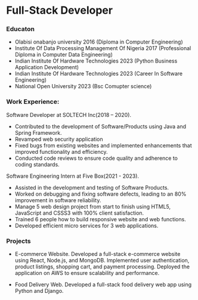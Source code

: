 # Full-Stack Developer

### Educaton
 - Olabisi onabanjo university 2016
(Diploma in Computer Engineering)
 - Institute Of Data Processing Management Of Nigeria 2017
(Professional Diploma in Computer Data Engineering)
 - Indian Institute Of Hardware Technologies 2023
(Python Business Application Development)
 - Indian Institute Of Hardware Technologies 2023
(Career In Software Engineering)
 - National Open University 2023
(Bsc Comupter science)

### Work Experience:
Software Developer at SOLTECH Inc(2018 – 2020).
- Contributed to the development of  Software/Products using Java and Spring Framework.
- Revamped web security application
- Fixed bugs from existing websites and implemented enhancements that improved functionality and efficiency.
- Conducted code reviews to ensure code quality and adherence to coding standards.

Software Engineering Intern at Five Box(2021 - 2023).
 - Assisted in the development and testing of  Software Products.
 - Worked on debugging and fixing software defects, leading to an 80% improvement in software reliability.
- Manage 5 web design project from start to finish using HTML5, JavaScript and  CSSS3 with 100% client satisfaction.
- Trained 6 people how to build responsive website and web functions.
- Developed efficient micro services  for 3 web applications.

### Projects
- E-commerce Website.
Developed a full-stack e-commerce website using React, Node.js, and MongoDB.
Implemented user authentication, product listings, shopping cart, and payment processing.
Deployed the application on AWS to ensure scalability and performance.

- Food Delivery Web.
Developed a full-stack food delivery web app using Python and Django.

